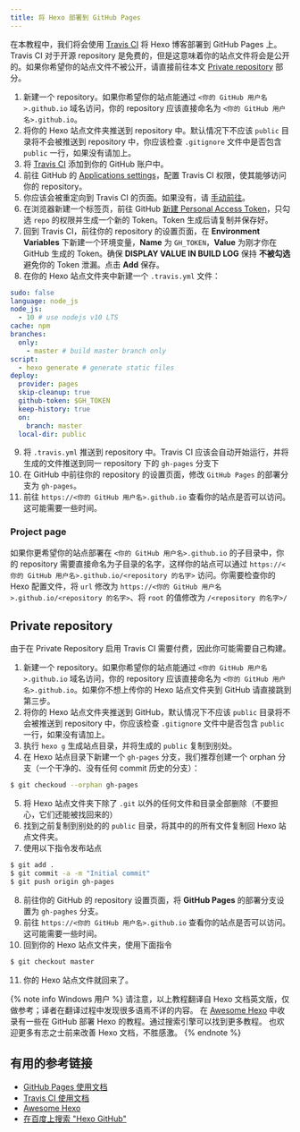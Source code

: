 ```yaml
---
title: 将 Hexo 部署到 GitHub Pages
---
```


在本教程中，我们将会使用 [Travis CI](https://travis-ci.com/) 将 Hexo 博客部署到 GitHub Pages 上。Travis CI 对于开源 repository 是免费的，但是这意味着你的站点文件将会是公开的。如果你希望你的站点文件不被公开，请直接前往本文 [Private repository](#Private-repository) 部分。

1. 新建一个 repository。如果你希望你的站点能通过 `<你的 GitHub 用户名>.github.io` 域名访问，你的 repository 应该直接命名为 `<你的 GitHub 用户名>.github.io`。
2. 将你的 Hexo 站点文件夹推送到 repository 中。默认情况下不应该 `public` 目录将不会被推送到 repository 中，你应该检查 `.gitignore` 文件中是否包含 `public` 一行，如果没有请加上。
3. 将 [Travis CI](https://github.com/marketplace/travis-ci) 添加到你的 GitHub 账户中。
4. 前往 GitHub 的 [Applications settings](https://github.com/settings/installations)，配置 Travis CI 权限，使其能够访问你的 repository。
5. 你应该会被重定向到 Travis CI 的页面。如果没有，请 [手动前往](https://travis-ci.com/)。
6. 在浏览器新建一个标签页，前往 GitHub [新建 Personal Access Token](https://github.com/settings/tokens)，只勾选 `repo` 的权限并生成一个新的 Token。Token 生成后请复制并保存好。
7. 回到 Travis CI，前往你的 repository 的设置页面，在 **Environment Variables** 下新建一个环境变量，**Name** 为 `GH_TOKEN`，**Value** 为刚才你在 GitHub 生成的 Token。确保 **DISPLAY VALUE IN BUILD LOG** 保持 **不被勾选** 避免你的 Token 泄漏。点击 **Add** 保存。
8. 在你的 Hexo 站点文件夹中新建一个 `.travis.yml` 文件：

```yml
sudo: false
language: node_js
node_js:
  - 10 # use nodejs v10 LTS
cache: npm
branches:
  only:
    - master # build master branch only
script:
  - hexo generate # generate static files
deploy:
  provider: pages
  skip-cleanup: true
  github-token: $GH_TOKEN
  keep-history: true
  on:
    branch: master
  local-dir: public
```

9. 将 `.travis.yml` 推送到 repository 中。Travis CI 应该会自动开始运行，并将生成的文件推送到同一 repository 下的 `gh-pages` 分支下
10. 在 GitHub 中前往你的 repository 的设置页面，修改 `GitHub Pages` 的部署分支为 `gh-pages`。
11. 前往 `https://<你的 GitHub 用户名>.github.io` 查看你的站点是否可以访问。这可能需要一些时间。

### Project page

如果你更希望你的站点部署在 `<你的 GitHub 用户名>.github.io` 的子目录中，你的 repository 需要直接命名为子目录的名字，这样你的站点可以通过 `https://<你的 GitHub 用户名>.github.io/<repository 的名字>` 访问。你需要检查你的 Hexo 配置文件，将 `url` 修改为 `https://<你的 GitHub 用户名>.github.io/<repository 的名字>`、将 `root` 的值修改为 `/<repository 的名字>/`


## Private repository

由于在 Private Repository 启用 Travis CI 需要付费，因此你可能需要自己构建。

1. 新建一个 repository。如果你希望你的站点能通过 `<你的 GitHub 用户名>.github.io` 域名访问，你的 repository 应该直接命名为 `<你的 GitHub 用户名>.github.io`。如果你不想上传你的 Hexo 站点文件夹到 GitHub 请直接跳到第三步。
2. 将你的 Hexo 站点文件夹推送到 GitHub，默认情况下不应该 `public` 目录将不会被推送到 repository 中，你应该检查 `.gitignore` 文件中是否包含 `public` 一行，如果没有请加上。
3. 执行 `hexo g` 生成站点目录，并将生成的 `public` 复制到别处。
4. 在 Hexo 站点目录下新建一个 `gh-pages` 分支，我们推荐创建一个 orphan 分支（一个干净的、没有任何 commit 历史的分支）：

```bash
$ git checkoud --orphan gh-pages
```

5. 将 Hexo 站点文件夹下除了 `.git` 以外的任何文件和目录全部删除（不要担心，它们还能被找回来的）
6. 找到之前复制到别处的的 `public` 目录，将其中的的所有文件复制回 Hexo 站点文件夹。
7. 使用以下指令发布站点

``` bash
$ git add .
$ git commit -a -m "Initial commit"
$ git push origin gh-pages
```

8. 前往你的 GitHub 的 repository 设置页面，将 **GitHub Pages** 的部署分支设置为 `gh-paghes` 分支。
9. 前往 `https://<你的 GitHub 用户名>.github.io` 查看你的站点是否可以访问。这可能需要一些时间。
10. 回到你的 Hexo 站点文件夹，使用下面指令

``` bash
$ git checkout master
```

11. 你的 Hexo 站点文件就回来了。

{% note info Windows 用户 %}
请注意，以上教程翻译自 Hexo 文档英文版，仅做参考；译者在翻译过程中发现很多语焉不详的内容。
在 [Awesome Hexo](https://github.com/hexojs/awesome-hexo) 中收录有一些在 GitHub 部署 Hexo 的教程。通过搜索引擎可以找到更多教程。
也欢迎更多有志之士前来改善 Hexo 文档，不胜感激。
{% endnote %}

## 有用的参考链接

- [GitHub Pages 使用文档](https://help.github.com/categories/github-pages-basics/)
- [Travis CI 使用文档](https://docs.travis-ci.com/user/tutorial/)
- [Awesome Hexo](https://github.com/hexojs/awesome-hexo)
- [在百度上搜索 "Hexo GitHub"](https://www.baidu.com/s?wd=Hexo%20GitHub)
